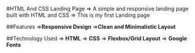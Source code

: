#HTML And CSS Landing Page 
=> A simple and responsive landing page built with HTML and CSS
=> This is my first Landing page

##Features
=>**Responsive Design**
=>**Clean and Minimalistic Layout**

##Technology Used
=> **HTML**
=> **CSS**
=> **Flexbox/Grid Layout**
=> **Google Fonts**